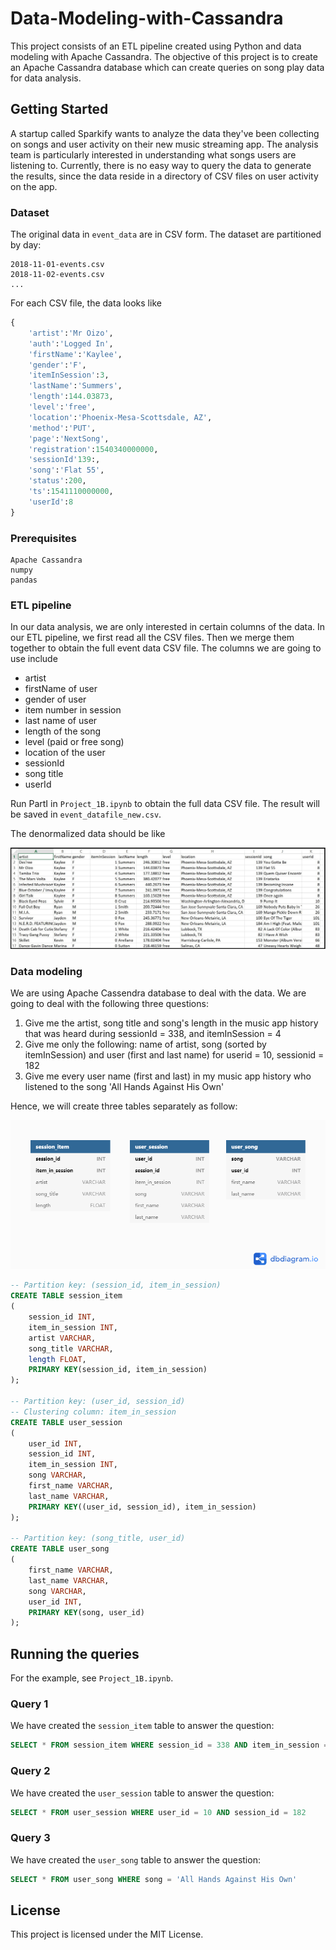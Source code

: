 # Data-Modeling-with-Cassandra

This project consists of an ETL pipeline created using Python and data modeling with Apache Cassandra. The objective of this project is to create an Apache Cassandra database which can create queries on song play data for data analysis.

## Getting Started

A startup called Sparkify wants to analyze the data they've been collecting on songs and user activity on their new music streaming app. The analysis team is particularly interested in understanding what songs users are listening to. Currently, there is no easy way to query the data to generate the results, since the data reside in a directory of CSV files on user activity on the app.

### Dataset

The original data in `event_data` are in CSV form. The dataset are partitioned by day:

```shell
2018-11-01-events.csv
2018-11-02-events.csv
...
```

For each CSV file, the data looks like

```python
{
    'artist':'Mr Oizo',
    'auth':'Logged In',
    'firstName':'Kaylee',
    'gender':'F',
    'itemInSession':3,
    'lastName':'Summers',
    'length':144.03873,
    'level':'free',
    'location':'Phoenix-Mesa-Scottsdale, AZ',
    'method':'PUT',
    'page':'NextSong',
    'registration':1540340000000,
    'sessionId'139:,
    'song':'Flat 55',
    'status':200,
    'ts':1541110000000,
    'userId':8
}
```

### Prerequisites

```shell
Apache Cassandra
numpy
pandas
```

### ETL pipeline

In our data analysis, we are only interested in certain columns of the data. In our ETL pipeline, we first read all the CSV files. Then we merge them together to obtain the full event data CSV file. The columns we are going to use include

- artist
- firstName of user
- gender of user
- item number in session
- last name of user
- length of the song
- level (paid or free song)
- location of the user
- sessionId
- song title
- userId

Run PartI in `Project_1B.ipynb` to obtain the full data CSV file. The result will be saved in `event_datafile_new.csv`.

The denormalized data should be like

![](images/image_event_datafile_new.jpg)

### Data modeling

We are using Apache Cassendra database to deal with the data. We are going to deal with the following three questions:

1. Give me the artist, song title and song's length in the music app history that was heard during  sessionId = 338, and itemInSession = 4
2. Give me only the following: name of artist, song (sorted by itemInSession) and user (first and last name) for userid = 10, sessionid = 182
3. Give me every user name (first and last) in my music app history who listened to the song 'All Hands Against His Own'

Hence, we will create three tables separately as follow:

![](images/cassandra.png)

```sql
-- Partition key: (session_id, item_in_session)
CREATE TABLE session_item 
(
    session_id INT,
    item_in_session INT,
    artist VARCHAR,
    song_title VARCHAR,
    length FLOAT,
    PRIMARY KEY(session_id, item_in_session)
);

-- Partition key: (user_id, session_id)
-- Clustering column: item_in_session
CREATE TABLE user_session
(
    user_id INT,
    session_id INT,
    item_in_session INT,
    song VARCHAR,
    first_name VARCHAR,
    last_name VARCHAR,
    PRIMARY KEY((user_id, session_id), item_in_session)
);

-- Partition key: (song_title, user_id)
CREATE TABLE user_song
(
    first_name VARCHAR,
    last_name VARCHAR,
    song VARCHAR,
    user_id INT,
    PRIMARY KEY(song, user_id)
);
```

## Running the queries

For the example, see `Project_1B.ipynb`.

### Query 1

We have created the `session_item` table to answer the question:

```sql
SELECT * FROM session_item WHERE session_id = 338 AND item_in_session = 4
```

### Query 2

We have created the `user_session` table to answer the question:

```sql
SELECT * FROM user_session WHERE user_id = 10 AND session_id = 182
```

### Query 3

We have created the `user_song` table to answer the question:

```sql
SELECT * FROM user_song WHERE song = 'All Hands Against His Own'
```

## License

This project is licensed under the MIT License.
